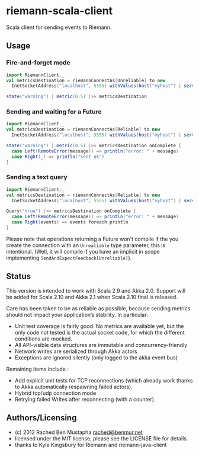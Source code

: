 # riemann-scala-client

Scala client for sending events to Riemann.

## Usage

### Fire-and-forget mode
```scala
import RiemannClient._
val metricsDestination = riemannConnectAs[Unreliable] to new
  InetSocketAddress("localhost", 5555) withValues(host("myhost") | service("myservice response time"))

state("warning") | metric(0.5) |>> metricsDestination
```

### Sending and waiting for a Future
```scala
import RiemannClient._
val metricsDestination = riemannConnectAs[Reliable] to new
  InetSocketAddress("localhost", 5555) withValues(host("myhost") | service("myservice response time"))

state("warning") | metric(0.5) |>< metricsDestination onComplete {
  case Left(RemoteError(message)) => println("error: " + message)
  case Right(_) => println("sent ok")
}
```

### Sending a text query
```scala
import RiemannClient._
val metricsDestination = riemannConnectAs[Reliable] to new
  InetSocketAddress("localhost", 5555) withValues(host("myhost") | service("myservice response time"))

Query("true") |>< metricsDestination onComplete {
  case Left(RemoteError(message)) => println("error: " + message)
  case Right(events) => events foreach println
}
```

Please note that operations returning a Future won't compile if the you create the connection with an `Unrealiable` type parameter, this is intentional. (Well, it will compile if you have an implicit in scope implementing `SendAndExpectFeedback[Unreliable]`).

## Status

This version is intended to work with Scala 2.9 and Akka 2.0. Support will be added for Scala 2.10 and Akka 2.1 when Scala 2.10 final is released.

Care has been taken to be as reliable as possible, because sending metrics should not impact your application’s stability. In particular:
- Unit test coverage is fairly good. No metrics are available yet, but the only code not tested is the actual socket code, for which the different conditions are mocked.
-	All API-visible data structures are immutable and concurrency-friendly
- Network writes are serialized through Akka actors
-	Exceptions are ignored silently (only logged to the akka event bus)

Remaining items include :
- Add explicit unit tests for TCP reconnections (which already work thanks to Akka automatically respawning failed actors).
-	Hybrid tcp/udp connection mode
- Retrying failed Writes after reconnecting (with a counter).

## Authors/Licensing

- (c) 2012 Rached Ben Mustapha <rached@benmur.net>
- licensed under the MIT license, please see the LICENSE file for details.
- thanks to Kyle Kingsbury for Riemann and riemann-java-client


